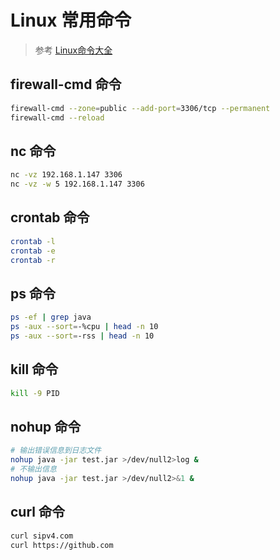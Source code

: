 # Linux 常用命令

> 参考 [Linux命令大全](https://www.linuxcool.com/)

## firewall-cmd 命令
``` bash
firewall-cmd --zone=public --add-port=3306/tcp --permanent
firewall-cmd --reload
```

## nc 命令
``` bash
nc -vz 192.168.1.147 3306
nc -vz -w 5 192.168.1.147 3306
```

## crontab 命令
``` bash
crontab -l
crontab -e
crontab -r
```

## ps 命令
``` bash
ps -ef | grep java
ps -aux --sort=-%cpu | head -n 10
ps -aux --sort=-rss | head -n 10
```

## kill 命令
``` bash
kill -9 PID
```

## nohup 命令
``` bash
# 输出错误信息到日志文件
nohup java -jar test.jar >/dev/null2>log & 
# 不输出信息
nohup java -jar test.jar >/dev/null2>&1 & 
```

## curl 命令
``` bash
curl sipv4.com
curl https://github.com
```